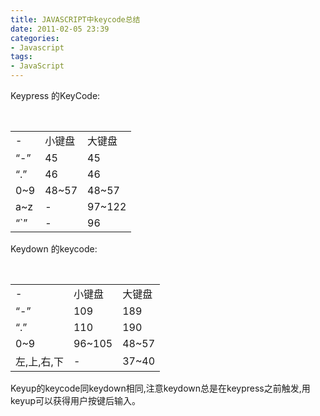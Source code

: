 ```yaml
---
title: JAVASCRIPT中keycode总结
date: 2011-02-05 23:39
categories: 
- Javascript
tags: 
- JavaScript
---
```

Keypress 的KeyCode: 
<table class="bbcode">
 <tbody>
  <tr>
   <td>-</td>
   <td>小键盘</td>
   <td>大键盘</td>
  </tr> 
  <tr>
   <td>“-”</td>
   <td>45</td>
   <td>45</td>
  </tr> 
  <tr>
   <td>“.”</td>
   <td> 46</td>
   <td>46</td>
  </tr> 
  <tr>
   <td>0~9</td>
   <td>48~57</td>
   <td>48~57</td>
  </tr>&nbsp; 
  <tr>
   <td>a~z</td>
   <td>-</td>
   <td> 97~122</td>
  </tr> 
  <tr>
   <td>“`”</td>
   <td>-</td>
   <td>96</td>
  </tr>
 </tbody>
</table> 

Keydown 的keycode: 

<table class="bbcode"> 
 <tbody>
  <tr>
   <td>-</td>
   <td>小键盘</td>
   <td>大键盘</td>
  </tr>&nbsp; 
  <tr>
   <td>“-”</td>
   <td>109</td>
   <td> 189</td>
  </tr> 
  <tr>
   <td>“.”</td>
   <td>110</td>
   <td>190</td>
  </tr> 
  <tr>
   <td>0~9</td>
   <td>96~105</td>
   <td>48~57</td>
  </tr> 
  <tr>
   <td>左,上,右,下</td>
   <td>-</td>
   <td>37~40</td>
  </tr>
 </tbody>
</table> 
Keyup的keycode同keydown相同,注意keydown总是在keypress之前触发,用keyup可以获得用户按键后输入。 
